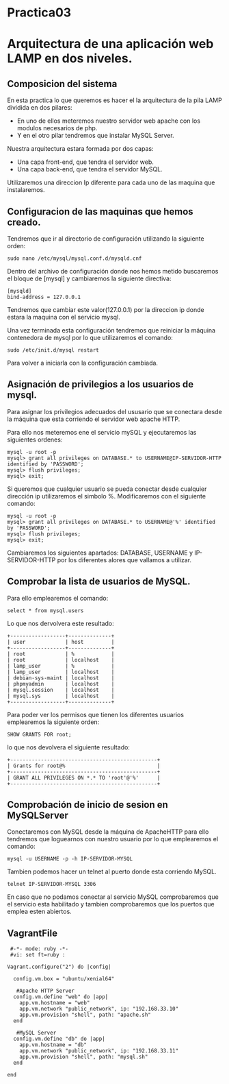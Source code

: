 # Practica03

# Arquitectura de una aplicación web LAMP en dos niveles.

## Composicion del sistema

En esta practica lo que queremos es hacer el la arquitectura de la pila LAMP dividida en dos pilares:

 - En uno de ellos meteremos nuestro servidor web apache con los modulos necesarios de php. 
 - Y en el otro pilar tendremos que instalar MySQL Server.

Nuestra arquitectura estara formada por dos capas:

 - Una capa front-end, que tendra el servidor web.
 - Una capa back-end, que tendra el servidor MySQL.
 
Utilizaremos una direccion Ip diferente para cada uno de las maquina que instalaremos.

## Configuracion de las maquinas que hemos creado.

Tendremos que ir al directorio de configuración utilizando la siguiente orden:

```
sudo nano /etc/mysql/mysql.conf.d/mysqld.cnf
```

Dentro del archivo de configuración donde nos hemos metido buscaremos el bloque de [mysql] y cambiaremos la siguiente directiva:

```
[mysqld]
bind-address = 127.0.0.1
```
Tendremos que cambiar este valor(127.0.0.1) por la direccion ip donde estara la maquina con el servicio mysql.

Una vez terminada esta configuración tendremos que reiniciar la máquina contenedora de mysql por lo que utilizaremos el comando:

```
sudo /etc/init.d/mysql restart
```

Para volver a iniciarla con la configuración cambiada.

## Asignación de privilegios a los usuarios de mysql.

Para asignar los privilegios adecuados del ususario que se conectara desde la máquina que esta corriendo el servidor web apache HTTP.

Para ello nos meteremos ene el servicio mySQL y ejecutaremos las siguientes ordenes:

```
mysql -u root -p  
mysql> grant all privileges on DATABASE.* to USERNAME@IP-SERVIDOR-HTTP identified by 'PASSWORD';
mysql> flush privileges;
mysql> exit;
```

Si queremos que cualquier usuario se pueda conectar desde cualquier dirección ip utilizaremos el simbolo %.
Modificaremos con el siguiente comando:

```
mysql -u root -p  
mysql> grant all privileges on DATABASE.* to USERNAME@'%' identified by 'PASSWORD';
mysql> flush privileges;
mysql> exit;
```

Cambiaremos los siguientes apartados: DATABASE, USERNAME y IP-SERVIDOR-HTTP por los diferentes alores que vallamos a utilizar.

## Comprobar la lista de usuarios de MySQL.

Para ello emplearemos el comando:

```
select * from mysql.users
```

Lo que nos dervolvera este resultado:

```
+------------------+--------------+
| user             | host         |
+------------------+--------------+
| root             | %            |
| root             | localhost    |
| lamp_user        | %            |
| lamp_user        | localhost    |
| debian-sys-maint | localhost    |
| phpmyadmin       | localhost    |
| mysql.session    | localhost    |
| mysql.sys        | localhost    |
+------------------+--------------+
```

Para poder ver los permisos que tienen los diferentes usuarios emplearemos la siguiente orden:

```
SHOW GRANTS FOR root;
```

lo que nos devolvera el siguiente resultado:

```
+------------------------------------------------+
| Grants for root@%                              |
+------------------------------------------------+
| GRANT ALL PRIVILEGES ON *.* TO 'root'@'%'      |
+------------------------------------------------+
```

## Comprobación de inicio de sesion en MySQLServer

Conectaremos con MySQL desde la máquina de ApacheHTTP para ello tendremos que loguearnos con nuestro usuario por lo que emplearemos el comando:

```
mysql -u USERNAME -p -h IP-SERVIDOR-MYSQL
```

Tambien podemos hacer un telnet al puerto donde esta corriendo MySQL.

```
telnet IP-SERVIDOR-MYSQL 3306
```

En caso que no podamos conectar al servicio MySQL comprobaremos que el servicio esta habilitado y tambien comprobaremos que los puertos que emplea esten abiertos.

## VagrantFile
```
 #-*- mode: ruby -*-
 #vi: set ft=ruby :

Vagrant.configure("2") do |config|

  config.vm.box = "ubuntu/xenial64"

   #Apache HTTP Server
  config.vm.define "web" do |app|
    app.vm.hostname = "web"
    app.vm.network "public_network", ip: "192.168.33.10"
    app.vm.provision "shell", path: "apache.sh"
  end

   #MySQL Server
  config.vm.define "db" do |app|
    app.vm.hostname = "db"
    app.vm.network "public_network", ip: "192.168.33.11"
    app.vm.provision "shell", path: "mysql.sh"
  end

end
```
